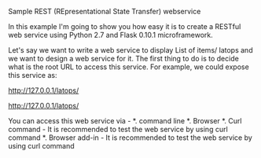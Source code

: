 Sample REST (REpresentational State Transfer) webservice 

In this example I'm going to show you how easy it is to create a RESTful web service using Python 2.7 and Flask 0.10.1 microframework.

Let's say we want to write a web service to display List of items/ latops and we want to design a web service for it. The first thing to do is to decide what is the root URL to access this service. 
For example, we could expose this service as:

http://127.0.0.1/latops/

http://127.0.0.1/latops/<id>

You can access this web service via -
*. command line 
*. Browser
*. Curl command - It is recommended to test the web service by using curl command
*. Browser add-in - It is recommended to test the web service by using curl command

